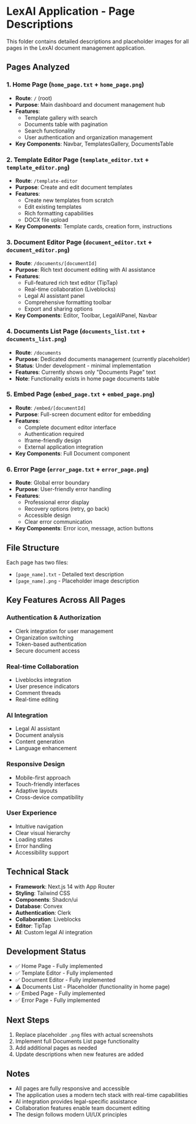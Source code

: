# LexAI Application - Page Descriptions

This folder contains detailed descriptions and placeholder images for all pages in the LexAI document management application.

## Pages Analyzed

### 1. Home Page (`home_page.txt` + `home_page.png`)
- **Route**: `/` (root)
- **Purpose**: Main dashboard and document management hub
- **Features**: 
  - Template gallery with search
  - Documents table with pagination
  - Search functionality
  - User authentication and organization management
- **Key Components**: Navbar, TemplatesGallery, DocumentsTable

### 2. Template Editor Page (`template_editor.txt` + `template_editor.png`)
- **Route**: `/template-editor`
- **Purpose**: Create and edit document templates
- **Features**:
  - Create new templates from scratch
  - Edit existing templates
  - Rich formatting capabilities
  - DOCX file upload
- **Key Components**: Template cards, creation form, instructions

### 3. Document Editor Page (`document_editor.txt` + `document_editor.png`)
- **Route**: `/documents/[documentId]`
- **Purpose**: Rich text document editing with AI assistance
- **Features**:
  - Full-featured rich text editor (TipTap)
  - Real-time collaboration (Liveblocks)
  - Legal AI assistant panel
  - Comprehensive formatting toolbar
  - Export and sharing options
- **Key Components**: Editor, Toolbar, LegalAIPanel, Navbar

### 4. Documents List Page (`documents_list.txt` + `documents_list.png`)
- **Route**: `/documents`
- **Purpose**: Dedicated documents management (currently placeholder)
- **Status**: Under development - minimal implementation
- **Features**: Currently shows only "Documents Page" text
- **Note**: Functionality exists in home page documents table

### 5. Embed Page (`embed_page.txt` + `embed_page.png`)
- **Route**: `/embed/[documentId]`
- **Purpose**: Full-screen document editor for embedding
- **Features**:
  - Complete document editor interface
  - Authentication required
  - Iframe-friendly design
  - External application integration
- **Key Components**: Full Document component

### 6. Error Page (`error_page.txt` + `error_page.png`)
- **Route**: Global error boundary
- **Purpose**: User-friendly error handling
- **Features**:
  - Professional error display
  - Recovery options (retry, go back)
  - Accessible design
  - Clear error communication
- **Key Components**: Error icon, message, action buttons

## File Structure

Each page has two files:
- `[page_name].txt` - Detailed text description
- `[page_name].png` - Placeholder image description

## Key Features Across All Pages

### Authentication & Authorization
- Clerk integration for user management
- Organization switching
- Token-based authentication
- Secure document access

### Real-time Collaboration
- Liveblocks integration
- User presence indicators
- Comment threads
- Real-time editing

### AI Integration
- Legal AI assistant
- Document analysis
- Content generation
- Language enhancement

### Responsive Design
- Mobile-first approach
- Touch-friendly interfaces
- Adaptive layouts
- Cross-device compatibility

### User Experience
- Intuitive navigation
- Clear visual hierarchy
- Loading states
- Error handling
- Accessibility support

## Technical Stack

- **Framework**: Next.js 14 with App Router
- **Styling**: Tailwind CSS
- **Components**: Shadcn/ui
- **Database**: Convex
- **Authentication**: Clerk
- **Collaboration**: Liveblocks
- **Editor**: TipTap
- **AI**: Custom legal AI integration

## Development Status

- ✅ Home Page - Fully implemented
- ✅ Template Editor - Fully implemented  
- ✅ Document Editor - Fully implemented
- ⚠️ Documents List - Placeholder (functionality in home page)
- ✅ Embed Page - Fully implemented
- ✅ Error Page - Fully implemented

## Next Steps

1. Replace placeholder `.png` files with actual screenshots
2. Implement full Documents List page functionality
3. Add additional pages as needed
4. Update descriptions when new features are added

## Notes

- All pages are fully responsive and accessible
- The application uses a modern tech stack with real-time capabilities
- AI integration provides legal-specific assistance
- Collaboration features enable team document editing
- The design follows modern UI/UX principles
